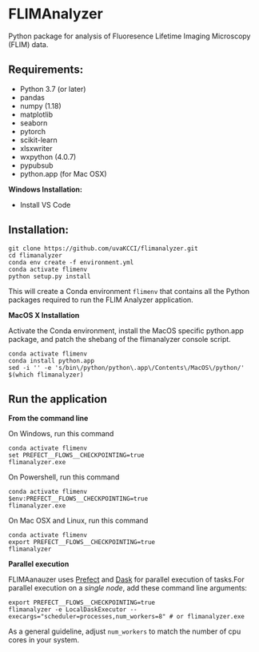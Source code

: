 # FLIMAnalyzer

Python package for analysis of Fluoresence Lifetime Imaging Microscopy (FLIM) data.

## Requirements:

* Python 3.7 (or later)
* pandas
* numpy (1.18)
* matplotlib
* seaborn
* pytorch
* scikit-learn
* xlsxwriter
* wxpython (4.0.7)
* pypubsub
* python.app (for Mac OSX)

**Windows Installation:**
* Install VS Code

## Installation:

```
git clone https://github.com/uvaKCCI/flimanalyzer.git
cd flimanalyzer
conda env create -f environment.yml
conda activate flimenv
python setup.py install
```

This will create a Conda environment `flimenv` that contains all the Python packages required to run the FLIM Analyzer application.

**MacOS X Installation**

Activate the Conda environment, install the MacOS specific python.app package, and patch the shebang of the flimanalyzer console script.

```
conda activate flimenv
conda install python.app
sed -i '' -e 's/bin\/python/python\.app\/Contents\/MacOS\/python/' $(which flimanalyzer)
```

## Run the application

**From the command line**

On Windows, run this command
```
conda activate flimenv
set PREFECT__FLOWS__CHECKPOINTING=true 
flimanalyzer.exe
```

On Powershell, run this command
```
conda activate flimenv
$env:PREFECT__FLOWS__CHECKPOINTING=true 
flimanalyzer.exe
```

On Mac OSX and Linux, run this command
```
conda activate flimenv
export PREFECT__FLOWS__CHECKPOINTING=true 
flimanalyzer
```

**Parallel execution**

FLIMAanauzer uses [Prefect](https://www.prefect.io) and [Dask](https://www.dask.org) for parallel execution of tasks.For parallel execution on a *single node*, add these command line arguments:
```
export PREFECT__FLOWS__CHECKPOINTING=true 
flimanalyzer -e LocalDaskExecutor --execargs="scheduler=processes,num_workers=8" # or flimanalyzer.exe
```

As a general guideline, adjust `num_workers` to match the number of cpu cores in your system. 

